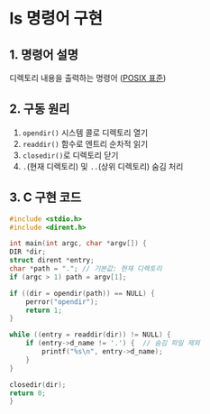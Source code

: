 # ls 명령어 구현

## 1. 명령어 설명
디렉토리 내용을 출력하는 명령어 ([POSIX 표준](https://pubs.opengroup.org/onlinepubs/9699919799/utilities/ls.html))

## 2. 구동 원리
1. `opendir()` 시스템 콜로 디렉토리 열기
2. `readdir()` 함수로 엔트리 순차적 읽기
3. `closedir()`로 디렉토리 닫기
4. `.`(현재 디렉토리) 및 `..`(상위 디렉토리) 숨김 처리

## 3. C 구현 코드
```C
#include <stdio.h>
#include <dirent.h>

int main(int argc, char *argv[]) {
DIR *dir;
struct dirent *entry;
char *path = "."; // 기본값: 현재 디렉토리
if (argc > 1) path = argv[1];

if ((dir = opendir(path)) == NULL) {
    perror("opendir");
    return 1;
}

while ((entry = readdir(dir)) != NULL) {
    if (entry->d_name != '.') {  // 숨김 파일 제외
        printf("%s\n", entry->d_name);
    }
}

closedir(dir);
return 0;
}
```
